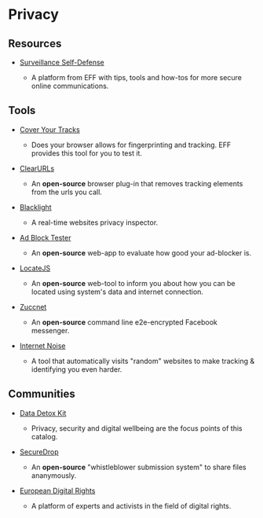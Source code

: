 # Privacy

## Resources

- [Surveillance Self-Defense](https://ssd.eff.org)
  
   - A platform from EFF with tips, tools and how-tos for more secure online communications.

## Tools

* [Cover Your Tracks](https://coveryourtracks.eff.org)
  
   * Does your browser allows for fingerprinting and tracking. EFF provides this tool for you to test it.

* [ClearURLs](https://github.com/ClearURLs/Addon)
  
   * An **open-source** browser plug-in that removes tracking elements from the urls you call.

* [Blacklight](https://themarkup.org/blacklight)
  
   * A real-time websites privacy inspector.

* [Ad Block Tester](https://d3ward.github.io/toolz/src/adblock.html)
  
   * An **open-source** web-app to evaluate how good your ad-blocker is.

* [LocateJS](https://github.com/z0ccc/LocateJS)
  
   * An **open-source** web-tool to inform you about how you can be located using system's data and internet connection.

* [Zuccnet](https://github.com/tomquirk/zuccnet)
  
   * An **open-source** command line e2e-encrypted Facebook messenger.

* [Internet Noise](https://makeinternetnoise.com/index.html)
  
   * A tool that automatically visits "random" websites to make tracking & identifying you even harder.

## Communities

* [Data Detox Kit](https://datadetoxkit.org)
  
   * Privacy, security and digital wellbeing are the focus points of this catalog.

* [SecureDrop](https://securedrop.org)
  
   * An **open-source** "whistleblower submission system" to share files ananymously.

* [European Digital Rights](https://edri.org)
  
   * A platform of experts and activists in the field of digital rights.
